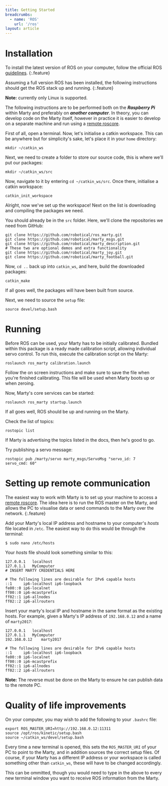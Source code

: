 ```yaml
---
title: Getting Started
breadcrumbs:
  - name: 'ROS'
    url: '/ros'
layout: article
---
```


Installation
===

To install the latest version of ROS on your computer, follow the official ROS [guidelines](http://wiki.ros.org/ROS/Installation).
{:.feature}

Assuming a full version ROS has been installed, the following instructions should
get the ROS stack up and running.
{:.feature}

**Note:** currently only Linux is supported.

The following instructions are to be performed both on the ***Raspberry Pi*** within Marty and preferably on ***another computer***. In theory, you can develop code on the Marty itself, however in practice it is easier to develop on a separate machine and run using a [remote roscore](http://wiki.ros.org/ROS/Tutorials/MultipleMachines).

First of all, open a terminal. Now, let's initialise a catkin workspace. This can be anywhere but for simplicity's sake, let's place it in your `home` directory:


    mkdir ~/catkin_ws

Next, we need to create a folder to store our source code, this is where we'll
put our packages:

    mkdir ~/catkin_ws/src

Now, navigate to it by entering `cd ~/catkin_ws/src`.
Once there, initialise a catkin workspace:

    catkin_init_workspace

Alright, now we've set up the workspace! Next on the list is downloading and compiling the packages we need.

You should already be in the `src` folder. Here, we'll clone the repositories we need from GitHub:


    git clone https://github.com/robotical/ros_marty.git
    git clone https://github.com/robotical/marty_msgs.git
    git clone https://github.com/robotical/marty_description.git
    # These two are optional demos and extra functionality
    git clone https://github.com/robotical/marty_joy.git
    git clone https://github.com/robotical/marty_football.git


Now, `cd ..` back up into `catkin_ws`, and here, build the downloaded packages:

    catkin_make


If all goes well, the packages will have been built from source.

Next, we need to source the `setup` file:

    source devel/setup.bash


# Running

Before ROS can be used, your Marty has to be initially calibrated. Bundled within this package is a ready made calibration script, allowing individual servo control. To run this, execute the calibration script on the Marty:

    roslaunch ros_marty calibration.launch


Follow the on screen instructions and make sure to save the file when you're finished calibrating. This file will be used when Marty boots up or when zeroing.

Now, Marty's core services can be started:

    roslaunch ros_marty startup.launch


If all goes well, ROS should be up and running on the Marty.

Check the list of topics:

    rostopic list

If Marty is advertising the topics listed in the docs, then he's good to go.

Try publishing a servo message:

    rostopic pub /marty/servo marty_msgs/ServoMsg "servo_id: 7
    servo_cmd: 60"


Setting up remote communication
===

The easiest way to work with Marty is to set up your machine to access a <a href="http://wiki.ros.org/ROS/Tutorials/MultipleMachines">remote roscore</a>. The idea here is to run the ROS master on the Marty, and allows the PC to visualise data or send commands to the Marty over the network.
{:.feature}


Add your Marty's local IP address and hostname to your computer's *hosts* file located in `/etc`. The easiest way to do this would be through the terminal:

    $ sudo nano /etc/hosts

Your *hosts* file should look something similar to this:

    127.0.0.1	localhost
    127.0.1.1	MyComputer
    # INSERT MARTY CREDENTIALS HERE

    # The following lines are desirable for IPv6 capable hosts
    ::1     ip6-localhost ip6-loopback
    fe00::0 ip6-localnet
    ff00::0 ip6-mcastprefix
    ff02::1 ip6-allnodes
    ff02::2 ip6-allrouters

Insert your marty's local IP and hostname in the same format as the existing hosts. For example, given a Marty's IP address of `192.168.0.12` and a name of `marty2017`:

    127.0.0.1	localhost
    127.0.1.1	MyComputer
    192.168.0.12    marty2017

    # The following lines are desirable for IPv6 capable hosts
    ::1     ip6-localhost ip6-loopback
    fe00::0 ip6-localnet
    ff00::0 ip6-mcastprefix
    ff02::1 ip6-allnodes
    ff02::2 ip6-allrouters


**Note:** The reverse must be done on the Marty to ensure he can publish data to the remote PC.


Quality of life improvements
===

On your computer, you may wish to add the following to your `.bashrc` file:

    export ROS_MASTER_URI=http://192.168.0.12:11311
    source /opt/ros/kinetic/setup.bash
    source ~/catkin_ws/devel/setup.bash

Every time a new terminal is opened, this sets the `ROS_MASTER_URI` of your PC to point to the Marty, and in addition sources the correct setup files. Of course, if your Marty has a different IP address or your workspace is called something other than `catkin_ws`, these will have to be changed accordingly.

This can be ommitted, though you would need to type in the above to every new terminal window you want to receive ROS information from the Marty.
